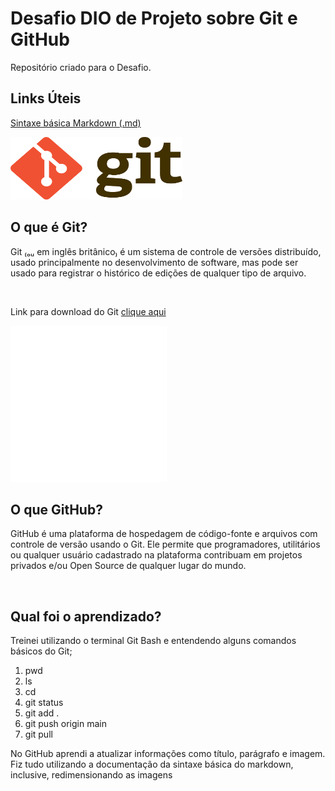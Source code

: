 # Desafio DIO de Projeto sobre Git e GitHub
Repositório criado para o Desafio.

## Links Úteis
[Sintaxe básica Markdown (.md)](https://www.markdownguide.org/basic-syntax/)

<img src="git-logo-intro.png" width="275" height="100"><br>

## O que é Git? 
<p>Git ₍ₒᵤ em inglês britânico₎ é um sistema de controle de versões distribuído, 
usado principalmente no desenvolvimento de software, mas pode ser usado para registrar 
o histórico de edições de qualquer tipo de arquivo.
</p><br>

Link para download do Git
[clique aqui](https://git-scm.com/) <br>

<img src="Github-Logo-White.png" width="250" height="250"><br>

## O que GitHub?
<p>GitHub é uma plataforma de hospedagem de código-fonte e arquivos com controle de versão usando o
Git. Ele permite que programadores, utilitários ou qualquer usuário cadastrado na plataforma contribuam
em projetos privados e/ou Open Source de qualquer lugar do mundo.</p><br>

## Qual foi o aprendizado?
<p> Treinei utilizando o terminal Git Bash e entendendo alguns comandos básicos do Git;</p>
<ol>
  <li>pwd</li>
  <li>ls</li>
  <li>cd</li>
  <li>git status</li>
  <li>git add .</li>
  <li>git push origin main</li>
  <li>git pull</li>
</ol>

<p> No GitHub aprendi a atualizar informações como título, parágrafo e imagem. Fiz tudo utilizando a documentação 
  da sintaxe básica do markdown, inclusive, redimensionando as imagens </p>

